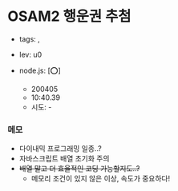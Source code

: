 # OSAM2 행운권 추첨
 - tags: ,
 - lev: u0

- node.js: [:o:]
  - 200405
  - 10:40.39
  - 시도: -


### 메모
 - 다이내믹 프로그래밍 일종..?
 - 자바스크립트 배열 초기화 주의
 - ~~배열 말고 더 효율적인 코딩 가능할지도..?~~
   - 메모리 조건이 있지 않은 이상, 속도가 중요하다!
